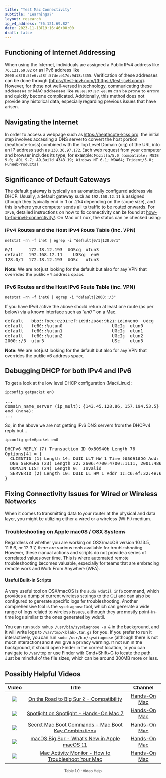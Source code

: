 ```yaml
---
title: "Test Mac Connectivity"
subtitle: "Learnings?"
layout: research
ip_v4_address: "76.121.69.82"
date: 2023-11-18T19:16:46+00:00
draft: false
---
```


## Functioning of Internet Addressing

When using the Internet, individuals are assigned a Public IPv4 address like ```76.121.69.82``` or an IPv6 address like ```2000:d8f0:5fe6:cf8f:57de:e17d:9d18:2355```. Verification of these addresses can be done through [https://test-ipv6.com/](https://test-ipv6.com/). However, for those not well-versed in technology, communicating these addresses or MAC addresses like ```8b:06:07:57:e6:88``` can be prone to errors and quickly become complicated. Additionally, this method does not provide any historical data, especially regarding previous issues that have arisen.
## Navigating the Internet
In order to access a webpage such as https://heathcote-koss.org, the initial step involves accessing a DNS server to convert the host portion (heathcote-koss) combined with the Top Level Domain (org) of the URL into an IP address such as ```130.36.97.172```. Each web request from your computer and browser includes its type, for example: ```Mozilla/5.0 (compatible; MSIE 9.0; AOL 9.7; AOLBuild 4343.19; Windows NT 6.1; WOW64; Trident/5.0; FunWebProducts)```
## Significance of Default Gateways
The default gateway is typically an automatically configured address via DHCP. Usually, a default gateway such as ```192.168.12.11``` is assigned (though they typically end in .1 or .254 depending on the scope size), and this is where your computer sends all its traffic to be routed onwards. For ```IPv6```, detailed instructions on how to fix connectivity can be found at [how-to-fix-ipv6-connectivity/](/blog/how-to-fix-ipv6-connectivity/). On Mac or Linux, the status can be checked using: <br>
### IPv4 Routes and the Host IPv4 Route Table (inc. VPN)
```netstat -rn -f inet | egrep -i "default|0/1|128.0/1"```

<pre>
0/1      172.18.12.193  UGScg  utun3
default  192.168.12.11    UGScg  en0
128.0/1  172.18.12.193  UGSc   utun3</pre>

**Note:** We are not just looking for the default but also for any VPN that overrides the public v4 address space.

### IPv6 Routes and the Host IPv6 Route Table (inc. VPN)
```netstat -rn -f inet6 | egrep -i "default|2000::/3"```

If you have IPv6 active the above should return at least one route (as per below) via a known interface such as "_en0_ " on a Mac. 

<pre>
default   bb95:f8ec:e291:ef:1d9d:2080:9b21:1816%en0  UGcg   en0
default   fe80::%utun0                   UGcIg  utun0
default   fe80::%utun1                   UGcIg  utun1
default   fe80::%utun2                   UGcIg  utun2
2000::/3  utun3                          USc    utun3</pre>

**Note:** We are not just looking for the default but also for any VPN that overrides the public v6 address space.
<br>

## Debugging DHCP for both IPv4 and IPv6

To get a look at the low level DHCP configuration (Mac/Linux): 

```ipconfig getpacket en0```

<pre>
...
domain_name_server (ip_mult): {143.45.128.86, 157.194.53.5}
end (none):
...</pre>

So, in the above we are not getting IPv6 DNS servers from the DHCPv4 reply but...

```ipconfig getv6packet en0```

<pre>
DHCPv6 REPLY (7) Transaction ID 0x80940b Length 76
Options[4] = {
  CLIENTID (1) Length 14: DUID LLT HW 1 Time 668691856 Addr 8b:06:07:57:e6:88
  DNS_SERVERS (23) Length 32: 2606:4700:4700::1111, 2001:4860:4860::8844
  DOMAIN_LIST (24) Length 0:  Invalid
  SERVERID (2) Length 10: DUID LL HW 1 Addr 1c:c6:ef:32:4e:68
}</pre>




## Fixing Connectivity Issues for Wired or Wireless Networks

When it comes to transmitting data to your router at the physical and data layer, you might be utilizing either a wired or a wireless (Wi-Fi) medium.
### Troubleshooting on Apple macOS / OSX Systems
Regardless of whether you are working on OSX/macOS version 10.13.5, 11.6.6, or 12.3.7, there are various tools available for troubleshooting. However, these manual actions and scripts do not provide a series of correlated values over time. This is where automated remote troubleshooting becomes valuable, especially for teams that are embracing remote work and Work From Anywhere (WFA).
#### Useful Built-in Scripts
A very useful tool on OSX/macOS is the ```sudo wdutil info``` command, which provides a dump of current wireless settings to the CLI and can also be configured to generate specific logs for troubleshooting. Another comprehensive tool is the ```sysdiagnose``` tool, which can generate a wide range of logs related to wireless issues, although they are mostly point-in-time logs similar to the ones generated by wdutil.

You can run ```sudo nohup /usr/bin/sysdiagnose -u &``` in the background, and it will write logs to ```/var/tmp/<blah>.tar.gz``` for you. If you prefer to run it interactively, you can run ```sudo /usr/bin/sysdiagnose``` (although there is not much interaction) and it will give a privacy warning. If not run in the background, it should open Finder in the correct location, or you can navigate to ```/var/tmp``` or use Finder with Cmd+Shift+G to locate the path. Just be mindful of the file sizes, which can be around 300MB more or less.
## Possibly Helpful Videos

<link href="/plugins/lity/css/lity.min.css" rel="stylesheet">
<script src="/plugins/lity/js/lity.min.js"></script>
<div class="table1-start"></div>

|Video | Title | Channel |
| :---: | :---: | :---: |
|<a href="https://www.youtube.com/watch?v=HEbK-Tignuc" data-lity><img src="https://i.ytimg.com/vi/HEbK-Tignuc/default.jpg" class="img-fluid"></a>|<a href="https://www.youtube.com/watch?v=HEbK-Tignuc" data-lity>On the Road to Big Sur 2 - Compatibility</a>|<a target="_blank" href="https://www.youtube.com/channel/UCg43DP8MdHVcl4rFK_delBg" >Hands-On Mac</a>|
|<a href="https://www.youtube.com/watch?v=RslZ4W1EPqk" data-lity><img src="https://i.ytimg.com/vi/RslZ4W1EPqk/default.jpg" class="img-fluid"></a>|<a href="https://www.youtube.com/watch?v=RslZ4W1EPqk" data-lity>Spotlight on Spotlight - Hands-On Mac 7</a>|<a target="_blank" href="https://www.youtube.com/channel/UCg43DP8MdHVcl4rFK_delBg" >Hands-On Mac</a>|
|<a href="https://www.youtube.com/watch?v=VwNYWAxHCgM" data-lity><img src="https://i.ytimg.com/vi/VwNYWAxHCgM/default.jpg" class="img-fluid"></a>|<a href="https://www.youtube.com/watch?v=VwNYWAxHCgM" data-lity>Secret Mac Boot Commands - Mac Boot Key Combinations</a>|<a target="_blank" href="https://www.youtube.com/channel/UCg43DP8MdHVcl4rFK_delBg" >Hands-On Mac</a>|
|<a href="https://www.youtube.com/watch?v=JMKi6o9kaZI" data-lity><img src="https://i.ytimg.com/vi/JMKi6o9kaZI/default.jpg" class="img-fluid"></a>|<a href="https://www.youtube.com/watch?v=JMKi6o9kaZI" data-lity>macOS Big Sur - What&#39;s New in Apple macOS 11</a>|<a target="_blank" href="https://www.youtube.com/channel/UCg43DP8MdHVcl4rFK_delBg" >Hands-On Mac</a>|
|<a href="https://www.youtube.com/watch?v=TWzWd_DiaJ0" data-lity><img src="https://i.ytimg.com/vi/TWzWd_DiaJ0/default.jpg" class="img-fluid"></a>|<a href="https://www.youtube.com/watch?v=TWzWd_DiaJ0" data-lity>Mac Activity Monitor - How to Troubleshoot Your Mac</a>|<a target="_blank" href="https://www.youtube.com/channel/UCg43DP8MdHVcl4rFK_delBg" >Hands-On Mac</a>|

<center><small>Table 1.0 - Video Help</small></center>
 <br>
<div class="table1-end"></div>
<script type="text/javascript">
(function() {
    $('div.table1-start').nextUntil('div.table1-end', 'table').addClass('table thead-dark table-striped table-responsive rounded').attr('id', 't1');
    $('#t1').find('thead').addClass('thead-dark');
})();
</script>
